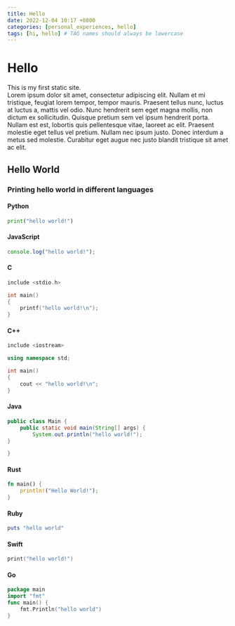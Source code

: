 ```yaml
---
title: Hello
date: 2022-12-04 10:17 +0800
categories: [personal_experiences, hello]
tags: [hi, hello] # TAG names should always be lowercase
---
```


# Hello

This is my first static site.  
Lorem ipsum dolor sit amet, consectetur adipiscing elit. Nullam et mi tristique, feugiat lorem tempor, tempor mauris. Praesent tellus nunc, luctus at luctus a, mattis vel odio. Nunc hendrerit sem eget magna mollis, non dictum ex sollicitudin. Quisque pretium sem vel ipsum hendrerit porta. Nullam est est, lobortis quis pellentesque vitae, laoreet ac elit. Praesent molestie eget tellus vel pretium. Nullam nec ipsum justo. Donec interdum a metus sed molestie. Curabitur eget augue nec justo blandit tristique sit amet ac elit.

## Hello World

### Printing hello world in different languages

#### Python

```py
print("hello world!")
```

#### JavaScript

```javascript
console.log("hello world!");
```

#### C

```c
include <stdio.h>

int main()
{
    printf("hello world!\n");
}
```

#### C++

```c++
include <iostream>

using namespace std;

int main()
{
    cout << "hello world!\n";
}
```

#### Java

```java
public class Main {
    public static void main(String[] args) {
        System.out.println("hello world!");
}

}
```

#### Rust

```rust
fn main() {
    println!("Hello World!");
}
```

#### Ruby

```ruby
puts "hello world"
```

#### Swift

```swift
print("hello world!")
```

#### Go

```go
package main
import "fmt"
func main() {
    fmt.Println("hello world")
}
```
